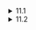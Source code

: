 <details>
  <summary>11.1</summary>

  The code seems to be written in C or C++ and intended to print all the integers from 100 down to 0. However, after printing 0, it would never stop printing numbers since unsigned integers are always considered non-negative and 0 - 1 would return the largest unsigned integer.
</details>

<details>
  <summary>11.2</summary>

  One possible cause would be that the application makes some destructive changes to the environment. For example, if the app creates a temporary file and delete it later, the app might crash if the file was already there, but it will run without errors from next time since the file has been deleted. Another possible cause would be that the app used some random values to behave differently, where in the 10 debugging attempts happened to get around the crash. In any case I would just trace the error messages or find strings like "file" or "random" to find the cause of the crash.
</details>
